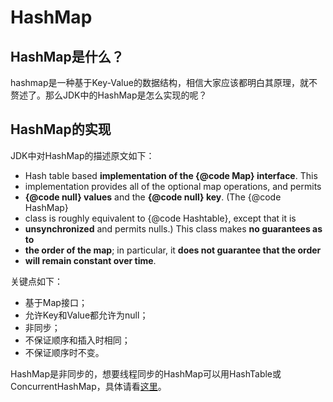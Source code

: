 # HashMap

## HashMap是什么？

hashmap是一种基于Key-Value的数据结构，相信大家应该都明白其原理，就不赘述了。那么JDK中的HashMap是怎么实现的呢？

## HashMap的实现
JDK中对HashMap的描述原文如下：

 * Hash table based **implementation of the {@code Map} interface**.  This
 * implementation provides all of the optional map operations, and permits
 * **{@code null} values** and the **{@code null} key**.  (The {@code HashMap}
 * class is roughly equivalent to {@code Hashtable}, except that it is
 * **unsynchronized** and permits nulls.)  This class makes **no guarantees as to**
 * **the order of the map**; in particular, it **does not guarantee that the order**
 * **will remain constant over time**.
 
 关键点如下：
 + 基于Map接口；
 + 允许Key和Value都允许为null；
 + 非同步；
 + 不保证顺序和插入时相同；
 + 不保证顺序时不变。
 
 HashMap是非同步的，想要线程同步的HashMap可以用HashTable或ConcurrentHashMap，具体请看[这里](https://github.com/jy1314/Android-Knowledge/blob/master/Java%E5%B9%B6%E5%8F%91%E9%9B%86%E5%90%88%E7%B1%BB/ConcurrentHashMap.md)。
 
 